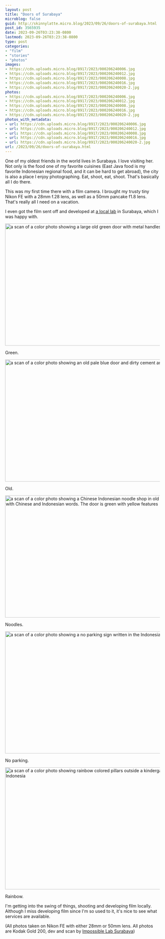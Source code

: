 ```yaml
---
layout: post
title: "Doors of Surabaya"
microblog: false
guid: http://skinnylatte.micro.blog/2023/09/26/doors-of-surabaya.html
post_id: 3565935
date: 2023-09-26T03:23:38-0800
lastmod: 2023-09-26T03:23:38-0800
type: post
categories:
- "film"
- "stories"
- "photos"
images:
- https://cdn.uploads.micro.blog/8917/2023/000206240006.jpg
- https://cdn.uploads.micro.blog/8917/2023/000206240012.jpg
- https://cdn.uploads.micro.blog/8917/2023/000206240008.jpg
- https://cdn.uploads.micro.blog/8917/2023/000206240016.jpg
- https://cdn.uploads.micro.blog/8917/2023/000206240020-2.jpg
photos:
- https://cdn.uploads.micro.blog/8917/2023/000206240006.jpg
- https://cdn.uploads.micro.blog/8917/2023/000206240012.jpg
- https://cdn.uploads.micro.blog/8917/2023/000206240008.jpg
- https://cdn.uploads.micro.blog/8917/2023/000206240016.jpg
- https://cdn.uploads.micro.blog/8917/2023/000206240020-2.jpg
photos_with_metadata:
- url: https://cdn.uploads.micro.blog/8917/2023/000206240006.jpg
- url: https://cdn.uploads.micro.blog/8917/2023/000206240012.jpg
- url: https://cdn.uploads.micro.blog/8917/2023/000206240008.jpg
- url: https://cdn.uploads.micro.blog/8917/2023/000206240016.jpg
- url: https://cdn.uploads.micro.blog/8917/2023/000206240020-2.jpg
url: /2023/09/26/doors-of-surabaya.html
---
```

One of my oldest friends in the world lives in Surabaya. I love visiting her. Not only is the food one of my favorite cuisines (East Java food is my favorite Indonesian regional food, and it can be hard to get abroad), the city is also a place I enjoy photographing. Eat, shoot, eat, shoot. That's basically all I do there.

This was my first time there with a film camera. I brought my trusty tiny Nikon FE with a 28mm f.28 lens, as well as a 50mm pancake f1.8 lens. That's really all I need on a vacation. 

I even got the film sent off and developed at [a local lab](https://www.instagram.com/impossible_lab/) in Surabaya, which I was happy with.

<img src="uploads/2023/000206240006.jpg" width="600" height="397" alt="a scan of a color photo showing a large old green door with metal handles">

Green.

<img src="uploads/2023/000206240012.jpg" width="600" height="397" alt="a scan of a color photo showing an old pale blue door and dirty cement and metal bars">

Old.

<img src="uploads/2023/000206240008.jpg" width="600" height="397" alt="a scan of a color photo showing a Chinese Indonesian noodle shop in old Surabaya with Chinese and Indonesian words. The door is green with yellow features">

Noodles.

<img src="uploads/2023/000206240016.jpg" width="600" height="397" alt="a scan of a color photo showing a no parking sign written in the Indonesian language">

No parking.

<img src="uploads/2023/000206240020-2.jpg" width="600" height="397" alt="a scan of a color photo showing rainbow colored pillars outside a kindergarten in Indonesia">

Rainbow.

I'm getting into the swing of things, shooting and developing film locally. Although I miss developing film since I'm so used to it, it's nice to see what services are available.

(All photos taken on Nikon FE with either 28mm or 50mm lens. All photos are Kodak Gold 200, dev and scan by [Impossible Lab Surabaya](https://www.instagram.com/impossible_lab/))
